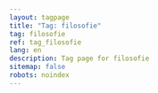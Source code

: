 ```yaml
---
layout: tagpage
title: "Tag: filosofie"
tag: filosofie
ref: tag_filosofie
lang: en
description: Tag page for filosofie
sitemap: false
robots: noindex
---
```

